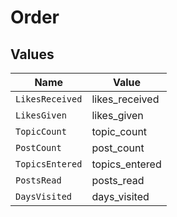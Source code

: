# Order


## Values

| Name            | Value           |
| --------------- | --------------- |
| `LikesReceived` | likes_received  |
| `LikesGiven`    | likes_given     |
| `TopicCount`    | topic_count     |
| `PostCount`     | post_count      |
| `TopicsEntered` | topics_entered  |
| `PostsRead`     | posts_read      |
| `DaysVisited`   | days_visited    |